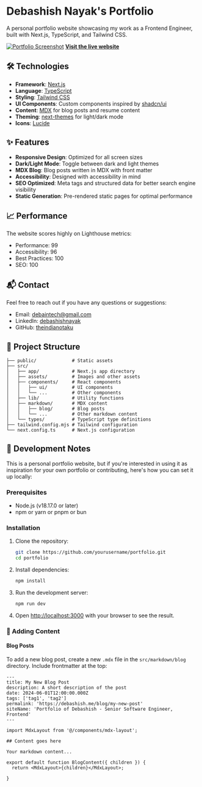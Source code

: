 # Debashish Nayak's Portfolio

A personal portfolio website showcasing my work as a Frontend Engineer, built with Next.js, TypeScript, and Tailwind CSS.

[![Portfolio Screenshot](https://debashish.me/opengraph-image.png)](https://debashish.me/)
**[Visit the live website](https://debashish.me/)**

## 🛠️ Technologies

- **Framework**: [Next.js](https://nextjs.org/)
- **Language**: [TypeScript](https://www.typescriptlang.org/)
- **Styling**: [Tailwind CSS](https://tailwindcss.com/)
- **UI Components**: Custom components inspired by [shadcn/ui](https://ui.shadcn.com/)
- **Content**: [MDX](https://mdxjs.com/) for blog posts and resume content
- **Theming**: [next-themes](https://github.com/pacocoursey/next-themes) for light/dark mode
- **Icons**: [Lucide](https://lucide.dev/)

## ✨ Features

- **Responsive Design**: Optimized for all screen sizes
- **Dark/Light Mode**: Toggle between dark and light themes
- **MDX Blog**: Blog posts written in MDX with front matter
- **Accessibility**: Designed with accessibility in mind
- **SEO Optimized**: Meta tags and structured data for better search engine visibility
- **Static Generation**: Pre-rendered static pages for optimal performance

## 📈 Performance

The website scores highly on Lighthouse metrics:

- Performance: 99
- Accessibility: 96
- Best Practices: 100
- SEO: 100

## 📬 Contact

Feel free to reach out if you have any questions or suggestions:

- Email: [debaintech@gmail.com](mailto:debaintech@gmail.com)
- LinkedIn: [debashishnayak](https://www.linkedin.com/in/debashishnayak/)
- GitHub: [theindianotaku](https://github.com/theindianotaku)

## 📂 Project Structure

```
├── public/             # Static assets
├── src/
│   ├── app/            # Next.js app directory
│   ├── assets/         # Images and other assets
│   ├── components/     # React components
│   │   ├── ui/         # UI components
│   │   └── ...         # Other components
│   ├── lib/            # Utility functions
│   ├── markdown/       # MDX content
│   │   ├── blog/       # Blog posts
│   │   └── ...         # Other markdown content
│   └── types/          # TypeScript type definitions
├── tailwind.config.mjs # Tailwind configuration
└── next.config.ts      # Next.js configuration
```

## 🚀 Development Notes

This is a personal portfolio website, but if you're interested in using it as inspiration for your own portfolio or contributing, here's how you can set it up locally:

### Prerequisites

- Node.js (v18.17.0 or later)
- npm or yarn or pnpm or bun

### Installation

1. Clone the repository:

   ```bash
   git clone https://github.com/yourusername/portfolio.git
   cd portfolio
   ```

2. Install dependencies:

   ```bash
   npm install
   ```

3. Run the development server:

   ```bash
   npm run dev
   ```

4. Open [http://localhost:3000](http://localhost:3000) with your browser to see the result.

### 📝 Adding Content

#### Blog Posts

To add a new blog post, create a new `.mdx` file in the `src/markdown/blog` directory. Include frontmatter at the top:

```mdx
---
title: My New Blog Post
description: A short description of the post
date: 2024-06-01T12:00:00.000Z
tags: ['tag1', 'tag2']
permalink: 'https://debashish.me/blog/my-new-post'
siteName: 'Portfolio of Debashish - Senior Software Engineer, Frontend'
---

import MdxLayout from '@/components/mdx-layout';

## Content goes here

Your markdown content...

export default function BlogContent({ children }) {
  return <MdxLayout>{children}</MdxLayout>;

}
```
